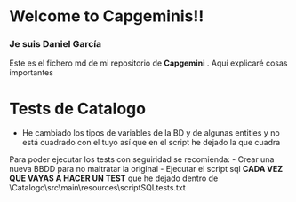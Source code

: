 # Welcome to Capgeminis!!
### Je suis Daniel García

Este es el fichero md de mi repositorio de **Capgemini** . 
Aquí explicaré cosas importantes


# Tests de Catalogo
 - He cambiado los tipos de variables de la BD y de algunas entities y no está cuadrado con el tuyo así que 
 en el script he dejado la que cuadra

Para poder ejecutar los tests con seguiridad se recomienda:
	- Crear una nueva BBDD para no maltratar la original
	- Ejecutar el script sql **CADA VEZ QUE VAYAS A HACER UN TEST** que he dejado dentro de  
	   \Catalogo\src\main\resources\scriptSQLtests.txt
